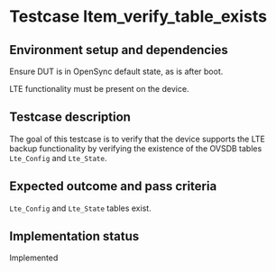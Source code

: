 # Testcase ltem_verify_table_exists

## Environment setup and dependencies

Ensure DUT is in OpenSync default state, as is after boot.

LTE functionality must be present on the device.

## Testcase description

The goal of this testcase is to verify that the device supports the LTE backup functionality by verifying the existence
of the OVSDB tables `Lte_Config` and `Lte_State`.

## Expected outcome and pass criteria

`Lte_Config` and `Lte_State` tables exist.

## Implementation status

Implemented
